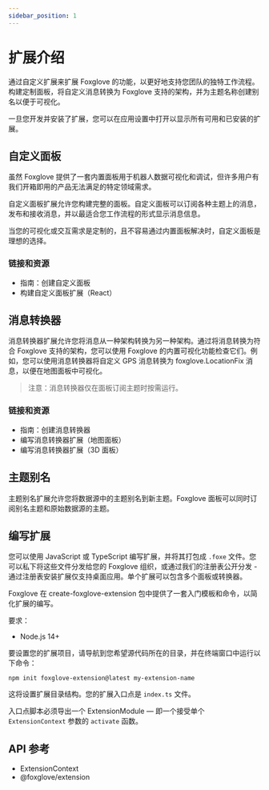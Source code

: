 ```yaml
---
sidebar_position: 1
---
```


# 扩展介绍

通过自定义扩展来扩展 Foxglove 的功能，以更好地支持您团队的独特工作流程。构建定制面板，将自定义消息转换为 Foxglove 支持的架构，并为主题名称创建别名以便于可视化。

一旦您开发并安装了扩展，您可以在应用设置中打开以显示所有可用和已安装的扩展。

## 自定义面板

虽然 Foxglove 提供了一套内置面板用于机器人数据可视化和调试，但许多用户有我们开箱即用的产品无法满足的特定领域需求。

自定义面板扩展允许您构建完整的面板。自定义面板可以订阅各种主题上的消息，发布和接收消息，并以最适合您工作流程的形式显示消息信息。

当您的可视化或交互需求是定制的，且不容易通过内置面板解决时，自定义面板是理想的选择。

### 链接和资源

* 指南：创建自定义面板
* 构建自定义面板扩展（React）

## 消息转换器

消息转换器扩展允许您将消息从一种架构转换为另一种架构。通过将消息转换为符合 Foxglove 支持的架构，您可以使用 Foxglove 的内置可视化功能检查它们。例如，您可以使用消息转换器将自定义 GPS 消息转换为 foxglove.LocationFix 消息，以便在地图面板中可视化。

> 注意：消息转换器仅在面板订阅主题时按需运行。

### 链接和资源

* 指南：创建消息转换器
* 编写消息转换器扩展（地图面板）
* 编写消息转换器扩展（3D 面板）

## 主题别名

主题别名扩展允许您将数据源中的主题别名到新主题。Foxglove 面板可以同时订阅别名主题和原始数据源的主题。

## 编写扩展

您可以使用 JavaScript 或 TypeScript 编写扩展，并将其打包成 `.foxe` 文件。您可以私下将这些文件分发给您的 Foxglove 组织，或通过我们的注册表公开分发 - 通过注册表安装扩展仅支持桌面应用。单个扩展可以包含多个面板或转换器。

Foxglove 在 create-foxglove-extension 包中提供了一套入门模板和命令，以简化扩展的编写。

要求：

* Node.js 14+

要设置您的扩展项目，请导航到您希望源代码所在的目录，并在终端窗口中运行以下命令：

```
npm init foxglove-extension@latest my-extension-name
```

这将设置扩展目录结构。您的扩展入口点是 `index.ts` 文件。

入口点脚本必须导出一个 ExtensionModule — 即一个接受单个 `ExtensionContext` 参数的 `activate` 函数。

## API 参考

* ExtensionContext
* @foxglove/extension
